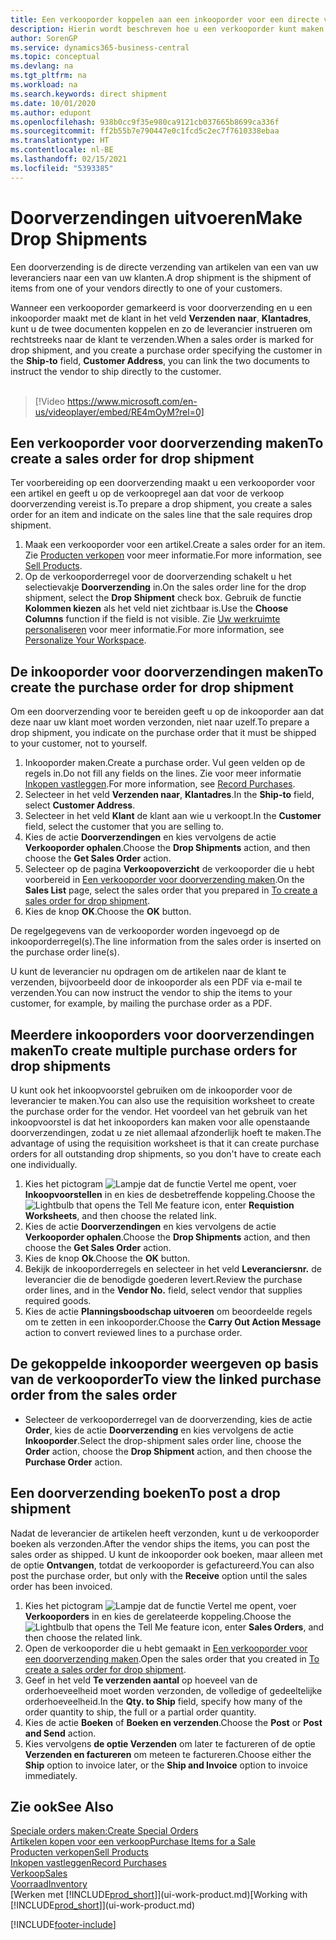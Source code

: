 ```yaml
---
title: Een verkooporder koppelen aan een inkooporder voor een directe verzending | Microsoft Docs
description: Hierin wordt beschreven hoe u een verkooporder kunt maken die is gekoppeld aan een inkooporder om verzending direct van de leverancier naar de klant mogelijk te maken.
author: SorenGP
ms.service: dynamics365-business-central
ms.topic: conceptual
ms.devlang: na
ms.tgt_pltfrm: na
ms.workload: na
ms.search.keywords: direct shipment
ms.date: 10/01/2020
ms.author: edupont
ms.openlocfilehash: 938b0cc9f35e980ca9121cb037665b8699ca336f
ms.sourcegitcommit: ff2b55b7e790447e0c1fcd5c2ec7f7610338ebaa
ms.translationtype: HT
ms.contentlocale: nl-BE
ms.lasthandoff: 02/15/2021
ms.locfileid: "5393385"
---
```

# <a name="make-drop-shipments"></a><span data-ttu-id="cc657-103">Doorverzendingen uitvoeren</span><span class="sxs-lookup"><span data-stu-id="cc657-103">Make Drop Shipments</span></span>

<span data-ttu-id="cc657-104">Een doorverzending is de directe verzending van artikelen van een van uw leveranciers naar een van uw klanten.</span><span class="sxs-lookup"><span data-stu-id="cc657-104">A drop shipment is the shipment of items from one of your vendors directly to one of your customers.</span></span>

<span data-ttu-id="cc657-105">Wanneer een verkooporder gemarkeerd is voor doorverzending en u een inkooporder maakt met de klant in het veld **Verzenden naar**, **Klantadres**, kunt u de twee documenten koppelen en zo de leverancier instrueren om rechtstreeks naar de klant te verzenden.</span><span class="sxs-lookup"><span data-stu-id="cc657-105">When a sales order is marked for drop shipment, and you create a purchase order specifying the customer in the **Ship-to** field, **Customer Address**, you can link the two documents to instruct the vendor to ship directly to the customer.</span></span>
<br><br>  
  
> [!Video https://www.microsoft.com/en-us/videoplayer/embed/RE4mOyM?rel=0]

## <a name="to-create-a-sales-order-for-drop-shipment"></a><span data-ttu-id="cc657-106">Een verkooporder voor doorverzending maken</span><span class="sxs-lookup"><span data-stu-id="cc657-106">To create a sales order for drop shipment</span></span>

<span data-ttu-id="cc657-107">Ter voorbereiding op een doorverzending maakt u een verkooporder voor een artikel en geeft u op de verkoopregel aan dat voor de verkoop doorverzending vereist is.</span><span class="sxs-lookup"><span data-stu-id="cc657-107">To prepare a drop shipment, you create a sales order for an item and indicate on the sales line that the sale requires drop shipment.</span></span>

1. <span data-ttu-id="cc657-108">Maak een verkooporder voor een artikel.</span><span class="sxs-lookup"><span data-stu-id="cc657-108">Create a sales order for an item.</span></span> <span data-ttu-id="cc657-109">Zie [Producten verkopen](sales-how-sell-products.md) voor meer informatie.</span><span class="sxs-lookup"><span data-stu-id="cc657-109">For more information, see [Sell Products](sales-how-sell-products.md).</span></span>
2. <span data-ttu-id="cc657-110">Op de verkooporderregel voor de doorverzending schakelt u het selectievakje **Doorverzending** in.</span><span class="sxs-lookup"><span data-stu-id="cc657-110">On the sales order line for the drop shipment, select the **Drop Shipment** check box.</span></span> <span data-ttu-id="cc657-111">Gebruik de functie **Kolommen kiezen** als het veld niet zichtbaar is.</span><span class="sxs-lookup"><span data-stu-id="cc657-111">Use the **Choose Columns** function if the field is not visible.</span></span> <span data-ttu-id="cc657-112">Zie [Uw werkruimte personaliseren](ui-personalization-user.md) voor meer informatie.</span><span class="sxs-lookup"><span data-stu-id="cc657-112">For more information, see [Personalize Your Workspace](ui-personalization-user.md).</span></span>

## <a name="to-create-the-purchase-order-for-drop-shipment"></a><span data-ttu-id="cc657-113">De inkooporder voor doorverzendingen maken</span><span class="sxs-lookup"><span data-stu-id="cc657-113">To create the purchase order for drop shipment</span></span>

<span data-ttu-id="cc657-114">Om een doorverzending voor te bereiden geeft u op de inkooporder aan dat deze naar uw klant moet worden verzonden, niet naar uzelf.</span><span class="sxs-lookup"><span data-stu-id="cc657-114">To prepare a drop shipment, you indicate on the purchase order that it must be shipped to your customer, not to yourself.</span></span>

1. <span data-ttu-id="cc657-115">Inkooporder maken.</span><span class="sxs-lookup"><span data-stu-id="cc657-115">Create a purchase order.</span></span> <span data-ttu-id="cc657-116">Vul geen velden op de regels in.</span><span class="sxs-lookup"><span data-stu-id="cc657-116">Do not fill any fields on the lines.</span></span> <span data-ttu-id="cc657-117">Zie voor meer informatie [Inkopen vastleggen](purchasing-how-record-purchases.md).</span><span class="sxs-lookup"><span data-stu-id="cc657-117">For more information, see [Record Purchases](purchasing-how-record-purchases.md).</span></span>
2. <span data-ttu-id="cc657-118">Selecteer in het veld **Verzenden naar**, **Klantadres**.</span><span class="sxs-lookup"><span data-stu-id="cc657-118">In the **Ship-to** field, select **Customer Address**.</span></span>
3. <span data-ttu-id="cc657-119">Selecteer in het veld **Klant** de klant aan wie u verkoopt.</span><span class="sxs-lookup"><span data-stu-id="cc657-119">In the **Customer** field, select the customer that you are selling to.</span></span>
4. <span data-ttu-id="cc657-120">Kies de actie **Doorverzendingen** en kies vervolgens de actie **Verkooporder ophalen**.</span><span class="sxs-lookup"><span data-stu-id="cc657-120">Choose the **Drop Shipments** action, and then choose the **Get Sales Order** action.</span></span>
5. <span data-ttu-id="cc657-121">Selecteer op de pagina **Verkoopoverzicht** de verkooporder die u hebt voorbereid in [Een verkooporder voor doorverzending maken](sales-how-drop-shipment.md#to-create-a-sales-order-for-drop-shipment).</span><span class="sxs-lookup"><span data-stu-id="cc657-121">On the **Sales List** page, select the sales order that you prepared in [To create a sales order for drop shipment](sales-how-drop-shipment.md#to-create-a-sales-order-for-drop-shipment).</span></span>
6. <span data-ttu-id="cc657-122">Kies de knop **OK**.</span><span class="sxs-lookup"><span data-stu-id="cc657-122">Choose the **OK** button.</span></span>

<span data-ttu-id="cc657-123">De regelgegevens van de verkooporder worden ingevoegd op de inkooporderregel(s).</span><span class="sxs-lookup"><span data-stu-id="cc657-123">The line information from the sales order is inserted on the purchase order line(s).</span></span>

<span data-ttu-id="cc657-124">U kunt de leverancier nu opdragen om de artikelen naar de klant te verzenden, bijvoorbeeld door de inkooporder als een PDF via e-mail te verzenden.</span><span class="sxs-lookup"><span data-stu-id="cc657-124">You can now instruct the vendor to ship the items to your customer, for example, by mailing the purchase order as a PDF.</span></span>     

## <a name="to-create-multiple-purchase-orders-for-drop-shipments"></a><span data-ttu-id="cc657-125">Meerdere inkooporders voor doorverzendingen maken</span><span class="sxs-lookup"><span data-stu-id="cc657-125">To create multiple purchase orders for drop shipments</span></span>

<span data-ttu-id="cc657-126">U kunt ook het inkoopvoorstel gebruiken om de inkooporder voor de leverancier te maken.</span><span class="sxs-lookup"><span data-stu-id="cc657-126">You can also use the requisition worksheet to create the purchase order for the vendor.</span></span> <span data-ttu-id="cc657-127">Het voordeel van het gebruik van het inkoopvoorstel is dat het inkooporders kan maken voor alle openstaande doorverzendingen, zodat u ze niet allemaal afzonderlijk hoeft te maken.</span><span class="sxs-lookup"><span data-stu-id="cc657-127">The advantage of using the requisition worksheet is that it can create purchase orders for all outstanding drop shipments, so you don't have to create each one individually.</span></span>

1. <span data-ttu-id="cc657-128">Kies het pictogram ![Lampje dat de functie Vertel me opent](media/ui-search/search_small.png "Vertel me wat u wilt doen"), voer **Inkoopvoorstellen** in en kies de desbetreffende koppeling.</span><span class="sxs-lookup"><span data-stu-id="cc657-128">Choose the ![Lightbulb that opens the Tell Me feature](media/ui-search/search_small.png "Tell me what you want to do") icon, enter **Requistion Worksheets**, and then choose the related link.</span></span>
2. <span data-ttu-id="cc657-129">Kies de actie **Doorverzendingen** en kies vervolgens de actie **Verkooporder ophalen**.</span><span class="sxs-lookup"><span data-stu-id="cc657-129">Choose the **Drop Shipments** action, and then choose the **Get Sales Order** action.</span></span>
3. <span data-ttu-id="cc657-130">Kies de knop **Ok**.</span><span class="sxs-lookup"><span data-stu-id="cc657-130">Choose the **OK** button.</span></span>
4. <span data-ttu-id="cc657-131">Bekijk de inkooporderregels en selecteer in het veld **Leveranciersnr.** de leverancier die de benodigde goederen levert.</span><span class="sxs-lookup"><span data-stu-id="cc657-131">Review the purchase order lines, and in the **Vendor No.** field, select vendor that supplies required goods.</span></span> 
5. <span data-ttu-id="cc657-132">Kies de actie **Planningsboodschap uitvoeren** om beoordeelde regels om te zetten in een inkooporder.</span><span class="sxs-lookup"><span data-stu-id="cc657-132">Choose the **Carry Out Action Message** action to convert reviewed lines to a purchase order.</span></span>

## <a name="to-view-the-linked-purchase-order-from-the-sales-order"></a><span data-ttu-id="cc657-133">De gekoppelde inkooporder weergeven op basis van de verkooporder</span><span class="sxs-lookup"><span data-stu-id="cc657-133">To view the linked purchase order from the sales order</span></span>

* <span data-ttu-id="cc657-134">Selecteer de verkooporderregel van de doorverzending, kies de actie **Order**, kies de actie **Doorverzending** en kies vervolgens de actie **Inkooporder**.</span><span class="sxs-lookup"><span data-stu-id="cc657-134">Select the drop-shipment sales order line, choose the **Order** action, choose the **Drop Shipment** action, and then choose the **Purchase Order** action.</span></span>

## <a name="to-post-a-drop-shipment"></a><span data-ttu-id="cc657-135">Een doorverzending boeken</span><span class="sxs-lookup"><span data-stu-id="cc657-135">To post a drop shipment</span></span>

<span data-ttu-id="cc657-136">Nadat de leverancier de artikelen heeft verzonden, kunt u de verkooporder boeken als verzonden.</span><span class="sxs-lookup"><span data-stu-id="cc657-136">After the vendor ships the items, you can post the sales order as shipped.</span></span> <span data-ttu-id="cc657-137">U kunt de inkooporder ook boeken, maar alleen met de optie **Ontvangen**, totdat de verkooporder is gefactureerd.</span><span class="sxs-lookup"><span data-stu-id="cc657-137">You can also post the purchase order, but only with the **Receive** option until the sales order has been invoiced.</span></span>

1. <span data-ttu-id="cc657-138">Kies het pictogram ![Lampje dat de functie Vertel me opent](media/ui-search/search_small.png "Vertel me wat u wilt doen"), voer **Verkooporders** in en kies de gerelateerde koppeling.</span><span class="sxs-lookup"><span data-stu-id="cc657-138">Choose the ![Lightbulb that opens the Tell Me feature](media/ui-search/search_small.png "Tell me what you want to do") icon, enter **Sales Orders**, and then choose the related link.</span></span>
2. <span data-ttu-id="cc657-139">Open de verkooporder die u hebt gemaakt in [Een verkooporder voor een doorverzending maken](#to-create-a-sales-order-for-drop-shipment).</span><span class="sxs-lookup"><span data-stu-id="cc657-139">Open the sales order that you created in [To create a sales order for drop shipment](#to-create-a-sales-order-for-drop-shipment).</span></span>
3. <span data-ttu-id="cc657-140">Geef in het veld **Te verzenden aantal** op hoeveel van de orderhoeveelheid moet worden verzonden, de volledige of gedeeltelijke orderhoeveelheid.</span><span class="sxs-lookup"><span data-stu-id="cc657-140">In the **Qty. to Ship** field, specify how many of the order quantity to ship, the full or a partial order quantity.</span></span>
4. <span data-ttu-id="cc657-141">Kies de actie **Boeken** of **Boeken en verzenden**.</span><span class="sxs-lookup"><span data-stu-id="cc657-141">Choose the **Post** or **Post and Send** action.</span></span>
5. <span data-ttu-id="cc657-142">Kies vervolgens **de optie Verzenden** om later te factureren of de optie **Verzenden en factureren** om meteen te factureren.</span><span class="sxs-lookup"><span data-stu-id="cc657-142">Choose either the **Ship** option to invoice later, or the **Ship and Invoice** option to invoice immediately.</span></span>

## <a name="see-also"></a><span data-ttu-id="cc657-143">Zie ook</span><span class="sxs-lookup"><span data-stu-id="cc657-143">See Also</span></span>

[<span data-ttu-id="cc657-144">Speciale orders maken:</span><span class="sxs-lookup"><span data-stu-id="cc657-144">Create Special Orders</span></span>](sales-how-to-create-special-orders.md)  
[<span data-ttu-id="cc657-145">Artikelen kopen voor een verkoop</span><span class="sxs-lookup"><span data-stu-id="cc657-145">Purchase Items for a Sale</span></span>](purchasing-how-purchase-products-sale.md)  
[<span data-ttu-id="cc657-146">Producten verkopen</span><span class="sxs-lookup"><span data-stu-id="cc657-146">Sell Products</span></span>](sales-how-sell-products.md)  
[<span data-ttu-id="cc657-147">Inkopen vastleggen</span><span class="sxs-lookup"><span data-stu-id="cc657-147">Record Purchases</span></span>](purchasing-how-record-purchases.md)  
[<span data-ttu-id="cc657-148">Verkoop</span><span class="sxs-lookup"><span data-stu-id="cc657-148">Sales</span></span>](sales-manage-sales.md)  
[<span data-ttu-id="cc657-149">Voorraad</span><span class="sxs-lookup"><span data-stu-id="cc657-149">Inventory</span></span>](inventory-manage-inventory.md)  
<span data-ttu-id="cc657-150">[Werken met [!INCLUDE[prod_short](includes/prod_short.md)]](ui-work-product.md)</span><span class="sxs-lookup"><span data-stu-id="cc657-150">[Working with [!INCLUDE[prod_short](includes/prod_short.md)]](ui-work-product.md)</span></span>


[!INCLUDE[footer-include](includes/footer-banner.md)]